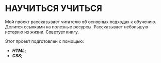 # НАУЧИТЬСЯ УЧИТЬСЯ

Мой проект рассказывает читателю об основных подходах к обучению.
Делится ссылками на полезные ресурсы.
Рассказывает небольшую историю из жизни.
Советует книгу.

Этот проект подготовлен с помощью:
- ___HTML___;
- ___CSS___;